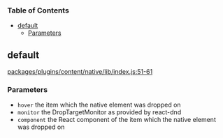 <!-- Generated by documentation.js. Update this documentation by updating the source code. -->

### Table of Contents

-   [default][1]
    -   [Parameters][2]

## default

[packages/plugins/content/native/lib/index.js:51-61][3]

### Parameters

-   `hover`  the item which the native element was dropped on
-   `monitor`  the DropTargetMonitor as provided by react-dnd
-   `component`  the React component of the item which the native element was dropped on

[1]: #default

[2]: #parameters

[3]: https://github.com/PeterKottas/editor/blob/306e1ece52f6e4853e83bb83b6e37a9411533bdf/packages/plugins/content/native/lib/index.js#L51-L61 "Source code on GitHub"

